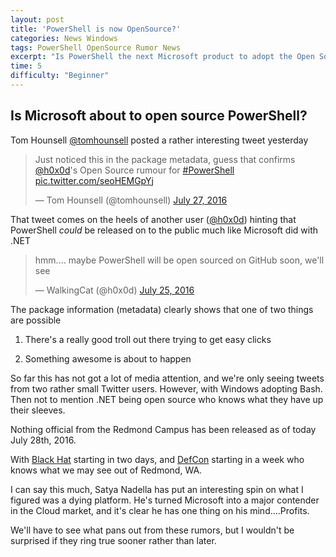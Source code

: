 ```yaml
---
layout: post
title: 'PowerShell is now OpenSource?'
categories: News Windows
tags: PowerShell OpenSource Rumor News
excerpt: "Is PowerShell the next Microsoft product to adopt the Open Source life?"
time: 5
difficulty: "Beginner"
---
```


## Is Microsoft about to open source PowerShell?

Tom Hounsell [@tomhounsell](https://twitter.com/tomhounsell) posted a rather interesting tweet yesterday

<blockquote class="twitter-tweet" data-lang="en"><p lang="en" dir="ltr">Just noticed this in the package metadata, guess that confirms <a href="https://twitter.com/h0x0d">@h0x0d</a>&#39;s Open Source rumour for <a href="https://twitter.com/hashtag/PowerShell?src=hash">#PowerShell</a> <a href="https://t.co/seoHEMGpYj">pic.twitter.com/seoHEMGpYj</a></p>&mdash; Tom Hounsell (@tomhounsell) <a href="https://twitter.com/tomhounsell/status/758313989487091712">July 27, 2016</a></blockquote>
<script async src="//platform.twitter.com/widgets.js" charset="utf-8"></script>

That tweet comes on the heels of another user ([@h0x0d](https://twitter.com/h0x0d/)) hinting that PowerShell *could* be released on to the public much like Microsoft did with .NET

<blockquote class="twitter-tweet" data-lang="en"><p lang="en" dir="ltr">hmm.... maybe PowerShell will be open sourced on GitHub soon, we&#39;ll see</p>&mdash; WalkingCat (@h0x0d) <a href="https://twitter.com/h0x0d/status/757585198926077956">July 25, 2016</a></blockquote>
<script async src="//platform.twitter.com/widgets.js" charset="utf-8"></script>

The package information (metadata) clearly shows that one of two things are possible

1. There's a really good troll out there trying to get easy clicks

2. Something awesome is about to happen

So far this has not got a lot of media attention, and we're only seeing tweets from two rather small Twitter users. However, with Windows adopting Bash. Then not to mention .NET being open source who knows what they have up their sleeves.

Nothing official from the Redmond Campus has been released as of today July 28th, 2016.

With [Black Hat](https://www.blackhat.com/) starting in two days, and [DefCon](https://www.defcon.org/) starting in a week who knows what we may see out of Redmond, WA.

I can say this much, Satya Nadella has put an interesting spin on what I figured was a dying platform. He's turned Microsoft into a major contender in the Cloud market, and it's clear he has one thing on his mind....Profits.

We'll have to see what pans out from these rumors, but I wouldn't be surprised if they ring true sooner rather than later.

